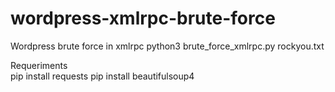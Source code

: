 # wordpress-xmlrpc-brute-force
Wordpress brute force in xmlrpc 
python3 brute_force_xmlrpc.py rockyou.txt


Requeriments	
pip install requests
pip install beautifulsoup4
